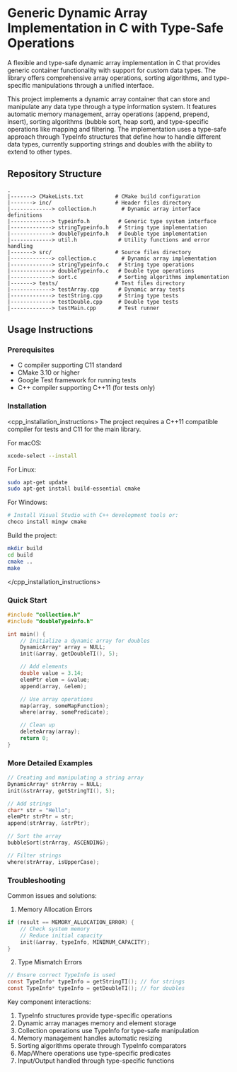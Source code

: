 # Generic Dynamic Array Implementation in C with Type-Safe Operations

A flexible and type-safe dynamic array implementation in C that provides generic container functionality with support for custom data types. The library offers comprehensive array operations, sorting algorithms, and type-specific manipulations through a unified interface.

This project implements a dynamic array container that can store and manipulate any data type through a type information system. It features automatic memory management, array operations (append, prepend, insert), sorting algorithms (bubble sort, heap sort), and type-specific operations like mapping and filtering. The implementation uses a type-safe approach through TypeInfo structures that define how to handle different data types, currently supporting strings and doubles with the ability to extend to other types.

## Repository Structure
```
.
|-------> CMakeLists.txt          # CMake build configuration
|-------> inc/                    # Header files directory
|-------------> collection.h        # Dynamic array interface definitions
|-------------> typeinfo.h         # Generic type system interface
|-------------> stringTypeinfo.h   # String type implementation
|-------------> doubleTypeinfo.h   # Double type implementation
|-------------> util.h             # Utility functions and error handling
|-------> src/                    # Source files directory
|-------------> collection.c        # Dynamic array implementation
|-------------> stringTypeinfo.c   # String type operations
|-------------> doubleTypeinfo.c   # Double type operations
|-------------> sort.c             # Sorting algorithms implementation
|-------> tests/                  # Test files directory
|-------------> testArray.cpp      # Dynamic array tests
|-------------> testString.cpp     # String type tests
|-------------> testDouble.cpp     # Double type tests
|-------------> testMain.cpp       # Test runner
```

## Usage Instructions
### Prerequisites
- C compiler supporting C11 standard
- CMake 3.10 or higher
- Google Test framework for running tests
- C++ compiler supporting C++11 (for tests only)

### Installation

<cpp_installation_instructions>
The project requires a C++11 compatible compiler for tests and C11 for the main library.

For macOS:
```bash
xcode-select --install
```

For Linux:
```bash
sudo apt-get update
sudo apt-get install build-essential cmake
```

For Windows:
```bash
# Install Visual Studio with C++ development tools or:
choco install mingw cmake
```

Build the project:
```bash
mkdir build
cd build
cmake ..
make
```
</cpp_installation_instructions>

### Quick Start
```c
#include "collection.h"
#include "doubleTypeinfo.h"

int main() {
    // Initialize a dynamic array for doubles
    DynamicArray* array = NULL;
    init(&array, getDoubleTI(), 5);

    // Add elements
    double value = 3.14;
    elemPtr elem = &value;
    append(array, &elem);

    // Use array operations
    map(array, someMapFunction);
    where(array, somePredicate);

    // Clean up
    deleteArray(array);
    return 0;
}
```

### More Detailed Examples
```c
// Creating and manipulating a string array
DynamicArray* strArray = NULL;
init(&strArray, getStringTI(), 5);

// Add strings
char* str = "Hello";
elemPtr strPtr = str;
append(strArray, &strPtr);

// Sort the array
bubbleSort(strArray, ASCENDING);

// Filter strings
where(strArray, isUpperCase);
```

### Troubleshooting
Common issues and solutions:

1. Memory Allocation Errors
```c
if (result == MEMORY_ALLOCATION_ERROR) {
    // Check system memory
    // Reduce initial capacity
    init(&array, typeInfo, MINIMUM_CAPACITY);
}
```

2. Type Mismatch Errors
```c
// Ensure correct TypeInfo is used
const TypeInfo* typeInfo = getStringTI(); // for strings
const TypeInfo* typeInfo = getDoubleTI(); // for doubles
```

Key component interactions:
1. TypeInfo structures provide type-specific operations
2. Dynamic array manages memory and element storage
3. Collection operations use TypeInfo for type-safe manipulation
4. Memory management handles automatic resizing
5. Sorting algorithms operate through TypeInfo comparators
6. Map/Where operations use type-specific predicates
7. Input/Output handled through type-specific functions